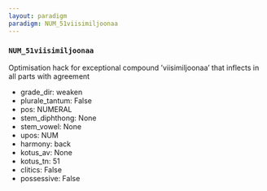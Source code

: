```yaml
---
layout: paradigm
paradigm: NUM_51viisimiljoonaa
---
```

### ` NUM_51viisimiljoonaa `

Optimisation hack for exceptional compound ’viisimiljoonaa’ that inflects in all parts with agreement
* grade_dir: weaken
* plurale_tantum: False
* pos: NUMERAL
* stem_diphthong: None
* stem_vowel: None
* upos: NUM
* harmony: back
* kotus_av: None
* kotus_tn: 51
* clitics: False
* possessive: False
